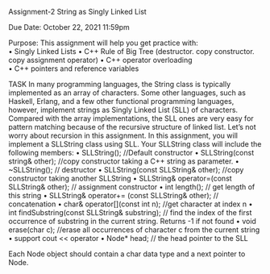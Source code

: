 Assignment-2 
String as Singly Linked List 
 
Due Date: October 22, 2021 11:59pm 
 
Purpose: This assignment will help you get practice with:  
• Singly Linked Lists 
• C++ Rule of Big Tree (destructor. copy constructor. copy assignment operator) 
• C++ operator overloading  
• C++ pointers and reference variables 
 
TASK 
In many programming languages, the String class is typically implemented as an array of 
characters. Some other languages, such as Haskell, Erlang, and a few other functional 
programming languages, however, implement strings as Singly Linked List (SLL) of characters. 
Compared with the array implementations, the SLL ones are very easy for pattern matching 
because of the recursive structure of linked list. Let’s not worry about recursion in this 
assignment. 
In this assignment, you will implement a SLLString class using SLL. Your SLLString class will 
include the following members: 
• SLLString(); //Default constructor 
• SLLString(const string& other); //copy constructor taking a C++ string as parameter. 
• ~SLLString(); // destructor 
• SLLString(const SLLString& other); //copy constructor taking another SLLString 
• SLLString& operator=(const SLLString& other); // assignment constructor 
• int length(); // get length of this string 
• SLLString& operator+= (const SLLString& other); // concatenation 
• char& operator[](const int n); //get character at index n 
• int findSubstring(const SLLString& substring); // find the index of the first occurrence of 
substring in the current string. Returns -1 if not found 
• void erase(char c); //erase all occurrences of character c from the current string 
• support cout << operator 
• Node* head; // the head pointer to the SLL 
 
Each Node object should contain a char data type and a next pointer to Node.
